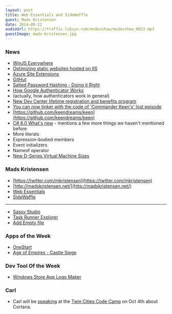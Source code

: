 ```yaml
---
layout: post
title: Web Essentials and SideWaffle
guest: Mads Kristensen
date: 2014-09-22
audioUrl: https://traffic.libsyn.com/msdevshow/msdevshow_0023.mp3
guestImage: mads-kristensen.jpg
---
```


### News

 - [WinJS Everywhere](http://blogs.windows.com/buildingapps/2014/09/17/winjs-everywhere/)
 - [Optimizing static websites hosted on IIS](http://madskristensen.net/post/optimizing-static-websites-on-iis#comments)
  -   [Azure Site Extensions](http://azure.microsoft.com/blog/2014/06/20/azure-web-sites-extensions/)
 - [GitHut](http://githut.info)
 - [Salted Password Hashing - Doing it Right](https://crackstation.net/hashing-security.htm)
 - [How Google Authenticator Works](http://garbagecollected.org/2014/09/14/how-google-authenticator-works/)
  - (actually, how authenticators work in general)
 - [New Dev Center lifetime registration and benefits program](http://blogs.windows.com/buildingapps/2014/09/17/new-dev-center-lifetime-registration-benefits-program/)
 - [You can now tinker with the code of 'Commander Keen's' lost episode](http://www.engadget.com/2014/09/18/keen-dreams-source-code/)
  - [https://github.com/keendreams/keen](https://github.com/keendreams/keen)
 - [C\# 6.0 What's new](http://www.dotnetcurry.com/showarticle.aspx?ID=1042) - mentions a
few more things we haven't mentioned before
  - More literals
  - Expression-bodied members
  - Event initializers
  - Nameof operator 
 - [New D-Series Virtual Machine Sizes](http://azure.microsoft.com/blog/2014/09/22/new-d-series-virtual-machine-sizes/)

### Mads Kristensen

 - [https://twitter.com/mkristensen](https://twitter.com/mkristensen)
 - [http://madskristensen.net/](http://madskristensen.net/)
 - [Web Essentials](http://vswebessentials.com/) 
 - [SideWaffle](http://sidewaffle.com/)

----------

 -   [Sassy Studio](http://visualstudiogallery.msdn.microsoft.com/85fa99a6-e4c6-4a1c-9f00-e6a8129b6f4d)
 -   [Task Runner Explorer](http://visualstudiogallery.msdn.microsoft.com/8e1b4368-4afb-467a-bc13-9650572db708)
 - [Add Empty file](http://visualstudiogallery.msdn.microsoft.com/3f820e99-6c0d-41db-aa74-a18d9623b1f3)
    
### Apps of the Week

 - [OneStart](http://www.windowsphone.com/s?appid=7860ee13-3666-4a15-9464-2a678e2f4f15)
 - [Age of Empires - Castle Siege](http://www.ageofempires.com/castlesiege)

### Dev Tool Of the Week

 - [Windows Store App Logo Maker](http://www.winbeta.org/news/awesome-tool-easily-creates-multi-sized-logos-your-windows-81-or-windows-phone-app-project)

### Carl

 - Carl will be [speaking](http://twincitiescodecamp.com/Speakers/Fall2014#sp5) at the [Twin Cities Code Camp](http://twincitiescodecamp.com/) on Oct 4th about Cortana. 